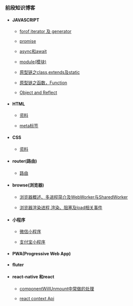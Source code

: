 ### 前段知识博客

* #### JAVASCRIPT

    * [forof iterator 及 generator](./javascript/generator.md)

    * [promise](./javascript/Promise.md)
    
    * [async和await](./javascript/asyncAndAwait.md)
    
    * [module(模块)](./javascript/module.md)   
    
    * [原型链之class,extends及static](./javascript/oop.md)
    
    * [原型链之函数，Function](./javascript/function.md)    
    
    * [Object and Reflect](./javascript/ObjectAndReflect.md)   
    
* #### HTML

    * [资料](./html/material.md)
    
    * [meta标签](./html/metaData.md)    
    
* #### CSS

    * [资料](./css/material.md)

* #### router(路由)

    * [路由](./router/index.md)

* #### browse(浏览器)

    * [浏览器概述、多进程简介及WebWorker与SharedWorker](./browse/theory.md)
    
    * [浏览器渲染进程,渲染、阻塞及load相关事件](./browse/render.md)
    
* #### 小程序

    * [微信小程序](./littlerApp/wxapp.md)
    
    * [支付宝小程序](./littlerApp/aliapp.md)
    
* #### PWA(Progressive Web App)

* #### fluter

* #### react-native 和react
    * [componentWillUnmount中常做的处理](./react/unmount.md)
    
    * [react context Api](./react/api_context.md)
